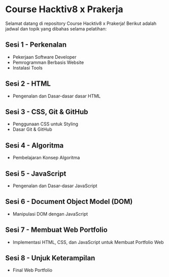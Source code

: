 # Course Hacktiv8 x Prakerja

Selamat datang di repository Course Hacktiv8 x Prakerja! Berikut adalah jadwal dan topik yang dibahas selama pelatihan:

## Sesi 1 - Perkenalan
- Pekerjaan Software Developer
- Pemrogramman Berbasis Website
- Instalasi Tools

## Sesi 2 - HTML
- Pengenalan dan Dasar-dasar dasar HTML

## Sesi 3 - CSS, Git & GitHub
- Penggunaan CSS untuk Styling
- Dasar Git & GitHub

## Sesi 4 - Algoritma
- Pembelajaran Konsep Algoritma

## Sesi 5 - JavaScript
- Pengenalan dan Dasar-dasar JavaScript

## Sesi 6 - Document Object Model (DOM)
- Manipulasi DOM dengan JavaScript

## Sesi 7 - Membuat Web Portfolio
- Implementasi HTML, CSS, dan JavaScript untuk Membuat Portfolio Web

## Sesi 8 - Unjuk Keterampilan
- Final Web Portfolio
